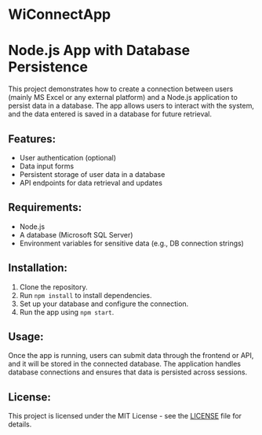 # WiConnectApp

# Node.js App with Database Persistence

This project demonstrates how to create a connection between users (mainly MS Excel or any external platform) and a Node.js application to persist data in a database. The app allows users to interact with the system, and the data entered is saved in a database for future retrieval.

## Features:
- User authentication (optional)
- Data input forms
- Persistent storage of user data in a database
- API endpoints for data retrieval and updates

## Requirements:
- Node.js
- A database (Microsoft SQL Server)
- Environment variables for sensitive data (e.g., DB connection strings)

## Installation:
1. Clone the repository.
2. Run `npm install` to install dependencies.
3. Set up your database and configure the connection.
4. Run the app using `npm start`.

## Usage:
Once the app is running, users can submit data through the frontend or API, and it will be stored in the connected database. The application handles database connections and ensures that data is persisted across sessions.

## License:
This project is licensed under the MIT License - see the [LICENSE](LICENSE) file for details.
